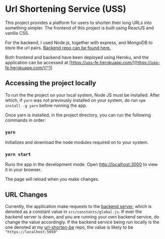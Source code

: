 # Url Shortening Service (USS)

This project provides a platform for users to shorten their long URLs into something simpler.
The frontend of this project is built using ReactJS and vanilla CSS.

For the backend, I used Node.js, together with express, and MongoDB to store the url pairs.
[Backend repo can be found here.](https://github.com/lalalawson/url-shorten-be)

Both frontend and backend have been deployed using Heroku, and the application can be accessed at [https://uss-fe.herokuapp.com/](https://uss-fe.herokuapp.com/)[^1]

[^1]: Depending on when the app is being accessed remotely, heroku might be down (credit overuse or end of free period).

## Accessing the project locally

To run the the project on your local system, Node JS must be installed.
After which, if `yarn` was not previously installed on your system, do run `npm install -g yarn` before running the app.

Once yarn is installed, in the project directory, you can run the following commands in order:

### `yarn`

Initializes and download the node modules required on to your system.

### `yarn start`

Runs the app in the development mode.
Open [http://localhost:3000](http://localhost:3000) to view it in your browser.

The page will reload when you make changes.

## URL Changes

Currently, the application make requests to the [backend server](https://uss-be.herokuapp.com/), which is denoted as a constant value in `src/constants/global.js`. If ever the backend server is down, and you are running your own backend service, do change the value accordingly. If the backend service being run locally is the one denoted at my [url-shorten-be](https://github.com/lalalawson/url-shorten-be) repo, the value is likely to be `"https://localhost:5050"`
